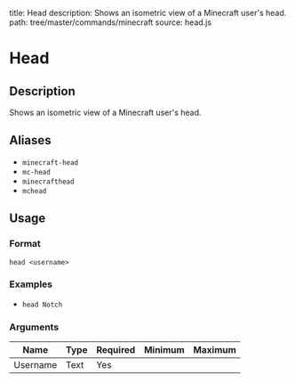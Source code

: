 title: Head
description: Shows an isometric view of a Minecraft user's head.
path: tree/master/commands/minecraft
source: head.js

# Head

## Description

Shows an isometric view of a Minecraft user's head.

## Aliases

* `minecraft-head`
* `mc-head`
* `minecrafthead`
* `mchead`

## Usage

### Format

`head <username>`

### Examples

* `head Notch`

### Arguments

| Name  | Type | Required | Minimum | Maximum |
|-------|------|----------|---------|---------|
| Username | Text   |Yes |  |  |
